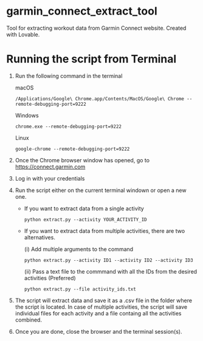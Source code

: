 # garmin_connect_extract_tool
Tool for extracting workout data from Garmin Connect website. Created with Lovable.


# Running the script from Terminal
1. Run the following command in the terminal

    macOS
    ```shell
    /Applications/Google\ Chrome.app/Contents/MacOS/Google\ Chrome --remote-debugging-port=9222
    ```

    Windows
    ```shell
    chrome.exe --remote-debugging-port=9222
    ```
    Linux
    ```shell
    google-chrome --remote-debugging-port=9222
    ```


2. Once the Chrome browser window has opened, go to https://connect.garmin.com

3. Log in with your credentials

4. Run the script either on the current terminal windown or open a new one. 

    - If you want to extract data from a single activity
        ```shell
        python extract.py --activity YOUR_ACTIVITY_ID
        ```

    - If you want to extract data from multiple activities, there are two alternatives.

        (i) Add multiple arguments to the command 
        ```shell
        python extract.py --activity ID1 --activity ID2 --activity ID3
        ```

        (ii) Pass a text file to the commmand with all the IDs from the desired activities (Preferred)
        ```shell
        python extract.py --file activity_ids.txt
        ```
5. The script will extract data and save it as a .csv file in the folder where the script is located. In case of multiple activities, the script will save individual files for each activity and a file containg all the activities combined.

6. Once you are done, close the browser and the terminal session(s).

